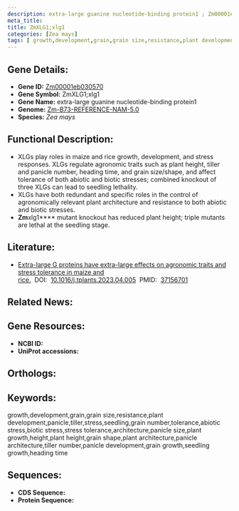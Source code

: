```yaml
---
description: extra-large guanine nucleotide-binding protein1 ; Zm00001eb030570 ; Zea mays
meta_title:
title: ZmXLG1;xlg1
categories: [Zea mays]
tags: [ growth,development,grain,grain size,resistance,plant development,panicle,tiller,stress,seedling,grain number,tolerance,abiotic stress,biotic stress,stress tolerance,architecture,panicle size,plant growth,height,plant height,grain shape,plant architecture,panicle architecture,tiller number,panicle development,grain growth,seedling growth,heading time ]
---
```


## Gene Details:
- **Gene ID:**	[Zm00001eb030570]()
- **Gene Symbol:** ZmXLG1;xlg1
- **Gene Name:** extra-large guanine nucleotide-binding protein1
- **Genome:** [Zm-B73-REFERENCE-NAM-5.0]()
- **Species:** *Zea mays*

## Functional Description:
   - XLGs play roles in maize and rice growth, development, and stress responses. XLGs regulate agronomic traits such as plant height, tiller and panicle number, heading time, and grain size/shape, and affect tolerance of both abiotic and biotic stresses; combined knockout of three XLGs can lead to seedling lethality.
   - XLGs have both redundant and specific roles in the control of agronomically relevant plant architecture and resistance to both abiotic and biotic stresses.
   - **Zm**xlg1**** mutant knockout has reduced plant height; triple mutants are lethal at the seedling stage.

## Literature:
   - [Extra-large G proteins have extra-large effects on agronomic traits and stress tolerance in maize and rice.]( https://www.sciencedirect.com/science/article/pii/S1360138523001310)&nbsp;&nbsp;DOI:&nbsp;&nbsp;[10.1016/j.tplants.2023.04.005](https://www.sciencedirect.com/science/article/pii/S1360138523001310)&nbsp;&nbsp;PMID:&nbsp;&nbsp;[37156701](https://pubmed.ncbi.nlm.nih.gov/37156701/)

## Related News:

## Gene Resources:
- **NCBI ID:** [](https://www.ncbi.nlm.nih.gov/gene/?term=)
- **UniProt accessions:** [](https://www.uniprot.org/uniprotkb//entry)

## Orthologs:

## Keywords:
growth,development,grain,grain size,resistance,plant development,panicle,tiller,stress,seedling,grain number,tolerance,abiotic stress,biotic stress,stress tolerance,architecture,panicle size,plant growth,height,plant height,grain shape,plant architecture,panicle architecture,tiller number,panicle development,grain growth,seedling growth,heading time

## Sequences:
- **CDS Sequence:**
- **Protein Sequence:**
